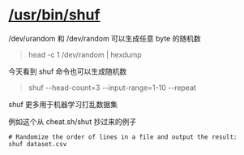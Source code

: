 # [/usr/bin/shuf](/2023/03/usr_bin_shuf)

/dev/urandom 和 /dev/random 可以生成任意 byte 的随机数

> head -c 1 /dev/random | hexdump

今天看到 shuf 命令也可以生成随机数

> shuf --head-count=3 --input-range=1-10 --repeat

shuf 更多用于机器学习打乱数据集

例如这个从 cheat.sh/shut 抄过来的例子

```
# Randomize the order of lines in a file and output the result:
shuf dataset.csv
```
